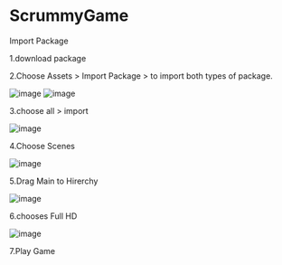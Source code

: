 # ScrummyGame
Import Package

1.download package

2.Choose Assets > Import Package > to import both types of package.

![image](https://user-images.githubusercontent.com/59277896/206382106-8d38a0bd-8d6a-4461-a447-b336614c5c9e.png)
![image](https://user-images.githubusercontent.com/59277896/206383355-8822d588-35eb-416b-98ab-e1f75069ca12.png)

3.choose all > import 

![image](https://user-images.githubusercontent.com/59277896/206383667-f1ebaee8-be8b-461d-8cab-6734f17cddbd.png)

4.Choose Scenes 

![image](https://user-images.githubusercontent.com/59277896/206382386-40418fa3-ca03-4761-87b7-d82c090de84b.png)

5.Drag Main to Hirerchy

![image](https://user-images.githubusercontent.com/59277896/206382924-15543c5d-0336-4e47-a7d3-9298109a3a97.png)

6.chooses Full HD

![image](https://user-images.githubusercontent.com/59277896/206383143-8f8b92f0-6714-45a5-9abe-45a0fad0fa0d.png)

7.Play Game


